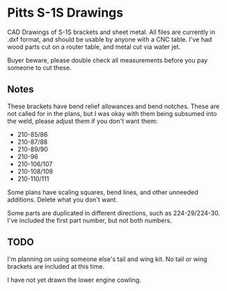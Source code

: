 # Pitts S-1S Drawings
CAD Drawings of S-1S brackets and sheet metal.  All files are currently in .dxf format, and should be usable by anyone with a CNC table.  I've had wood parts cut on a router table, and metal cut via water jet.

Buyer beware, please double check all measurements before you pay someone to cut these.

## Notes
These brackets have bend relief allowances and bend notches.  These are not called for in the plans, but I was okay with them being subsumed into the weld, please adjust them if you don't want them:
* 210-85/86
* 210-87/88
* 210-89/90
* 210-96
* 210-106/107
* 210-108/109
* 210-110/111

Some plans have scaling squares, bend lines, and other unneeded additions. Delete what you don't want.

Some parts are duplicated in different directions, such as 224-29/224-30.  I've included the first part number, but not both numbers.

## TODO
I'm planning on using someone else's tail and wing kit.  No tail or wing brackets are included at this time.

I have not yet drawn the lower engine cowling.
